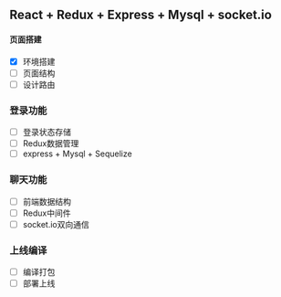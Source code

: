 ## React + Redux + Express + Mysql + socket.io

#### 页面搭建
- [x] 环境搭建
- [ ] 页面结构
- [ ] 设计路由

### 登录功能
- [ ] 登录状态存储
- [ ] Redux数据管理
- [ ] express + Mysql + Sequelize

### 聊天功能
- [ ] 前端数据结构
- [ ] Redux中间件
- [ ] socket.io双向通信

### 上线编译
- [ ] 编译打包
- [ ] 部署上线